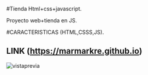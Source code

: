 #Tienda Html+css+javascript.  

Proyecto web+tienda en JS.  

#CARACTERISTICAS (HTML,CSSS,JS).  

## LINK (https://marmarkre.github.io)

![vistaprevia](https://github.com/user-attachments/assets/7dbbb232-960d-4d74-9410-29c556d35bc3)
